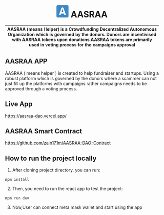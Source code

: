 <p align="center">
    <h1 align="center">
      <picture>
        <img width="40" alt="Plurality icon." src="https://github.com/zain171m/AASRAA-DAO/blob/main/src/assets/aasraa.svg">
      </picture>
      AASRAA
    </h1>
</p>

| AASRAA (means Helper) is a Crowdfunding Decentralized Autonomous Organization which is governed by the donors. Donors are incentivised with AASRAA tokens upon donations.AASRAA tokens are primarily used in voting process for the campaigns approval |
| ------------------------------------------------------------------------------------------------------------------------------------------------------------------------------------------------------------------------------------------------------------------------------------------------------------------------------------------------------------ |

## AASRAA APP
AASRAA ( means helper ) is created to help fundraiser and startups. Using a robust platform which is governed by the donors where a scammer can not just fill up the platforms with campaigns rather campaigns needs to be approved through a voting process.

## Live App
https://aasraa-dao.vercel.app/

## AASRAA Smart Contract

https://github.com/zain171m/AASRAA-DAO-Contract

## How to run the project locally

1. After cloning project directory, you can run:

```
npm install
```

2. Then, you need to run the react app to test the project:

```
npm run dev
```

3. Now,User can connect meta mask wallet and start using the app

   
